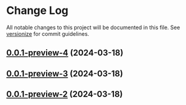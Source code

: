 # Change Log

All notable changes to this project will be documented in this file. See [versionize](https://github.com/versionize/versionize) for commit guidelines.


<a name="0.0.1-preview-4"></a>
## [0.0.1-preview-4](https://www.github.com/aheintz/hzcache/releases/tag/v0.0.1-preview-4) (2024-03-18)

<a name="0.0.1-preview-3"></a>
## [0.0.1-preview-3](https://www.github.com/aheintz/hzcache/releases/tag/v0.0.1-preview-3) (2024-03-18)

<a name="0.0.1-preview-2"></a>
## [0.0.1-preview-2](https://www.github.com/aheintz/hzcache/releases/tag/v0.0.1-preview-2) (2024-03-18)


